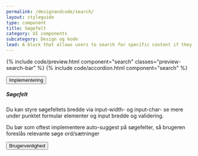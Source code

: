 ```yaml
---
permalink: /designandcode/search/
layout: styleguide
type: component
title: Søgefelt
category: UI components
subcategory: Design og kode
lead: A block that allows users to search for specific content if they know what search terms to use or can’t find desired content in the main navigation
---
```


{% include code/preview.html component="search" classes="preview-search-bar" %}
{% include code/accordion.html component="search" %}
<div class="accordion-bordered">
  <button class="button-unstyled accordion-button"
    aria-expanded="false" aria-controls="search-code-documentation">
    Implementering
  </button>
  <div id="search-code-documentation" class="accordion-content">
    <h5>Søgefelt</h5>
    <p>Du kan styre søgefeltets bredde via input-width- og input-char- se mere under punktet formular elementer og input bredde og validering.</p>
    <p>Du bør som oftest implementere auto-suggest på søgefelter, så brugeren foreslås relevante søge ord/sætninger</p>
  </div>
</div>

<div class="accordion-bordered">
  <button class="button-unstyled accordion-button"
      aria-expanded="true" aria-controls="search-bar-docs">
    Brugervenlighed
  </button>
  <div id="search-bar-docs" aria-hidden="false" class="accordion-content">
    
  </div>
</div>
